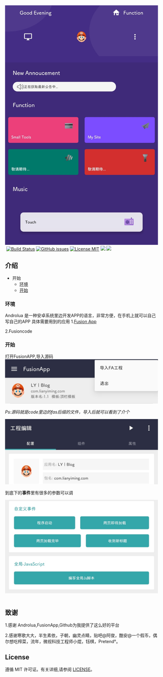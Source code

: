 
![](https://raw.githubusercontent.com/LianYiMing/LY-Blog/master/_img/kmj.jpg)
![]()
[![Build Status](https://travis-ci.org/lianyiming/LY-Blog.svg?branch=master)](https://travis-ci.org/lianyiming/LY-Blog)
[![GitHub issues](https://img.shields.io/github/issues/lianyiming/LY-Blog.svg?style=flat)](https://github.com/lianyiming/LY-Blog/issues)
[![License MIT](https://img.shields.io/badge/license-MIT-blue.svg?style=flat)](https://github.com/home-assistant/home-assistant-iOS/blob/master/LICENSE)
[![](https://img.shields.io/github/stars/lianyiming/LY-Blog.svg?style=social&label=Star)](https://github.com/lianyiming/LY-Blog)
[![](https://img.shields.io/github/forks/lianyiming/LY-Blog.svg?style=social&label=Fork)](https://github.com/lianyiming/LY-Blog)

## 介绍

* 开始
	* [环境](#环境)
	* [开始](#开始)


### 环境
Androlua 是一种安卓系统里边开发APP的语言，非常方便，在手机上就可以自己写自己的APP
具体需要用到的应用
1.[Fusion App](https://www.coolapk.com/apk/cn.coldsong.fusionapp)

2.Fusioncode

### 开始

打开FusionAPP,导入源码
![](https://raw.githubusercontent.com/LianYiMing/LY-Blog/master/_img/%E7%AC%AC%E4%B8%80%E6%AD%A5.jpg)


*Ps:源码就是code里边的fas后缀的文件，导入后就可以看到了介个*


![](https://raw.githubusercontent.com/LianYiMing/LY-Blog/master/_img/%E7%AC%AC%E4%BA%8C%E6%AD%A5.jpg)


到底下的**事件**里有很多的参数可以调


![](https://raw.githubusercontent.com/LianYiMing/LY-Blog/master/_img/%E7%AC%AC%E4%B8%89%E6%AD%A5.jpg)


```

```






	
## 致谢
1.感谢 Androlua,FusionApp,Github为我提供了这么好的平台

2.感谢寒歌大大，半生素依，子朝，幽灵点睛，贴吧@阿俊，酷安@一个假币，偶尔想吃榨菜，流年，微视科技工程师小焜，钰棋，Pretend°。


## License

遵循 MIT 许可证。有关详细,请参阅 [LICENSE](https://github.com/lianyiming/lianyiming.github.io/blob/master/LICENSE)。


